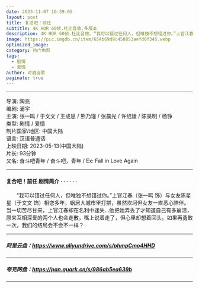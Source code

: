 ```yaml
---
date: 2023-11-07 10:59:05
layout: post
title: 复活吧！前任
subtitle: 4K HDR 60帧.杜比音效.多版本
description: 4K HDR 60帧.杜比音效。“我可以错过任何人，但唯独不想错过你。”上官江春（张一鸣 饰）与女友陈星星（于文文 饰）相恋多年，蜗居大城市里打拼，虽然坎坷但女友一直悉心陪伴...
image: https://pic.imgdb.cn/item/654b69d9c458853aefd0f345.webp
optimized_image: 
category: 热门电影
tags:
  - 剧情
  - 爱情
author: 对酒当歌
paginate: true
---
```


---

导演: 陶亮  
编剧: 浦宇  
主演: 张一鸣 / 于文文 / 王成思 / 熊乃瑾 / 张晨光 / 许绍雄 / 陈昊明 / 杨铮  
类型: 剧情 / 爱情  
制片国家/地区: 中国大陆  
语言: 汉语普通话  
上映日期: 2023-05-13(中国大陆)  
片长: 93分钟  
又名: 奋斗吧青年 / 奋斗吧，青年 / Ex: Fall in Love Again  

---

#### 复合吧！前任 剧情简介 · · · · · ·

　　“我可以错过任何人，但唯独不想错过你。”上官江春（张一鸣 饰）与女友陈星星（于文文 饰）相恋多年，蜗居大城市里打拼，虽然坎坷但女友一直悉心陪伴。当一切苦尽甘来，上官江春却在名利中迷失...他把她弄丢了才知道自己有多崩溃，原来互相深爱的两个人也会走散，嘴上说着走了，但心里却想着回头。如果再勇敢一次，我们的结局会不会不一样？

---

##### 阿里云盘：<https://www.aliyundrive.com/s/phmpCmo4HHD>

---

##### 夸克网盘：<https://pan.quark.cn/s/986ab5ea639b>

---
